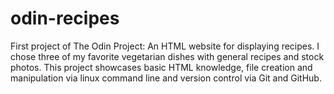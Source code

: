 # odin-recipes
First project of The Odin Project: An HTML website for displaying recipes.
I chose three of my favorite vegetarian dishes with general recipes and stock photos.
This project showcases basic HTML knowledge, file creation and manipulation via linux command line and version control via Git and GitHub.